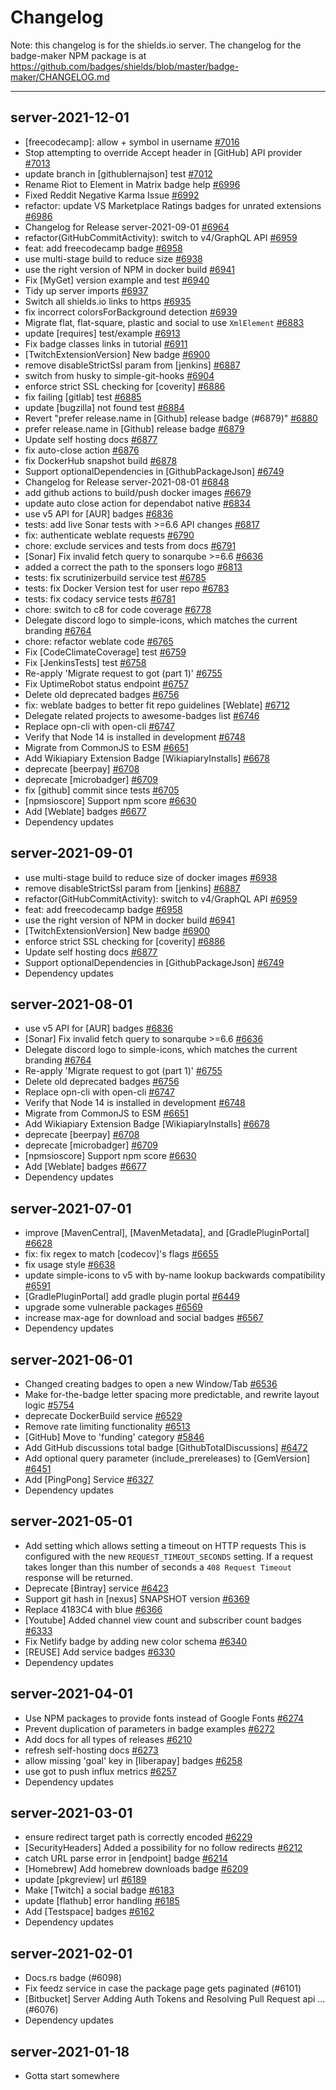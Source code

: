 # Changelog

Note: this changelog is for the shields.io server. The changelog for the badge-maker NPM package is at https://github.com/badges/shields/blob/master/badge-maker/CHANGELOG.md

---

## server-2021-12-01

- [freecodecamp]: allow + symbol in username [#7016](https://github.com/badges/shields/issues/7016)
- Stop attempting to override Accept header in [GitHub] API provider [#7013](https://github.com/badges/shields/issues/7013)
- update branch in [githublernajson] test [#7012](https://github.com/badges/shields/issues/7012)
- Rename Riot to Element in Matrix badge help [#6996](https://github.com/badges/shields/issues/6996)
- Fixed Reddit Negative Karma Issue [#6992](https://github.com/badges/shields/issues/6992)
- refactor: update VS Marketplace Ratings badges for unrated extensions [#6986](https://github.com/badges/shields/issues/6986)
- Changelog for Release server-2021-09-01 [#6964](https://github.com/badges/shields/issues/6964)
- refactor(GitHubCommitActivity): switch to v4/GraphQL API [#6959](https://github.com/badges/shields/issues/6959)
- feat: add freecodecamp badge [#6958](https://github.com/badges/shields/issues/6958)
- use multi-stage build to reduce size [#6938](https://github.com/badges/shields/issues/6938)
- use the right version of NPM in docker build [#6941](https://github.com/badges/shields/issues/6941)
- Fix [MyGet] version example and test [#6940](https://github.com/badges/shields/issues/6940)
- Tidy up server imports [#6937](https://github.com/badges/shields/issues/6937)
- Switch all shields.io links to https [#6935](https://github.com/badges/shields/issues/6935)
- fix incorrect colorsForBackground detection [#6939](https://github.com/badges/shields/issues/6939)
- Migrate flat, flat-square, plastic and social to use `XmlElement` [#6883](https://github.com/badges/shields/issues/6883)
- update [requires] test/example [#6913](https://github.com/badges/shields/issues/6913)
- Fix badge classes links in tutorial [#6911](https://github.com/badges/shields/issues/6911)
- [TwitchExtensionVersion] New badge [#6900](https://github.com/badges/shields/issues/6900)
- remove disableStrictSsl param from [jenkins] [#6887](https://github.com/badges/shields/issues/6887)
- switch from husky to simple-git-hooks [#6904](https://github.com/badges/shields/issues/6904)
- enforce strict SSL checking for [coverity] [#6886](https://github.com/badges/shields/issues/6886)
- fix failing [gitlab] test [#6885](https://github.com/badges/shields/issues/6885)
- update [bugzilla] not found test [#6884](https://github.com/badges/shields/issues/6884)
- Revert "prefer release.name in [Github] release badge (#6879)" [#6880](https://github.com/badges/shields/issues/6880)
- prefer release.name in [Github] release badge [#6879](https://github.com/badges/shields/issues/6879)
- Update self hosting docs [#6877](https://github.com/badges/shields/issues/6877)
- fix auto-close action [#6876](https://github.com/badges/shields/issues/6876)
- fix DockerHub snapshot build [#6878](https://github.com/badges/shields/issues/6878)
- Support optionalDependencies in [GithubPackageJson] [#6749](https://github.com/badges/shields/issues/6749)
- Changelog for Release server-2021-08-01 [#6848](https://github.com/badges/shields/issues/6848)
- add github actions to build/push docker images [#6679](https://github.com/badges/shields/issues/6679)
- update auto close action for dependabot native [#6834](https://github.com/badges/shields/issues/6834)
- use v5 API for [AUR] badges [#6836](https://github.com/badges/shields/issues/6836)
- tests: add live Sonar tests with >=6.6 API changes [#6817](https://github.com/badges/shields/issues/6817)
- fix: authenticate weblate requests [#6790](https://github.com/badges/shields/issues/6790)
- chore: exclude services and tests from docs [#6791](https://github.com/badges/shields/issues/6791)
- [Sonar] Fix invalid fetch query to sonarqube >=6.6 [#6636](https://github.com/badges/shields/issues/6636)
- added a correct the path to the sponsers logo [#6813](https://github.com/badges/shields/issues/6813)
- tests: fix scrutinizerbuild service test [#6785](https://github.com/badges/shields/issues/6785)
- tests: fix Docker Version test for user repo [#6783](https://github.com/badges/shields/issues/6783)
- tests: fix codacy service tests [#6781](https://github.com/badges/shields/issues/6781)
- chore: switch to c8 for code coverage [#6778](https://github.com/badges/shields/issues/6778)
- Delegate discord logo to simple-icons, which matches the current branding [#6764](https://github.com/badges/shields/issues/6764)
- chore: refactor weblate code [#6765](https://github.com/badges/shields/issues/6765)
- Fix [CodeClimateCoverage] test [#6759](https://github.com/badges/shields/issues/6759)
- Fix [JenkinsTests] test [#6758](https://github.com/badges/shields/issues/6758)
- Re-apply 'Migrate request to got (part 1)' [#6755](https://github.com/badges/shields/issues/6755)
- Fix UptimeRobot status endpoint [#6757](https://github.com/badges/shields/issues/6757)
- Delete old deprecated badges [#6756](https://github.com/badges/shields/issues/6756)
- fix: weblate badges to better fit repo guidelines [Weblate] [#6712](https://github.com/badges/shields/issues/6712)
- Delegate related projects to awesome-badges list [#6746](https://github.com/badges/shields/issues/6746)
- Replace opn-cli with open-cli [#6747](https://github.com/badges/shields/issues/6747)
- Verify that Node 14 is installed in development [#6748](https://github.com/badges/shields/issues/6748)
- Migrate from CommonJS to ESM [#6651](https://github.com/badges/shields/issues/6651)
- Add Wikiapiary Extension Badge [WikiapiaryInstalls] [#6678](https://github.com/badges/shields/issues/6678)
- deprecate [beerpay] [#6708](https://github.com/badges/shields/issues/6708)
- deprecate [microbadger] [#6709](https://github.com/badges/shields/issues/6709)
- fix [github] commit since tests [#6705](https://github.com/badges/shields/issues/6705)
- [npmsioscore] Support npm score [#6630](https://github.com/badges/shields/issues/6630)
- Add [Weblate] badges [#6677](https://github.com/badges/shields/issues/6677)
- Dependency updates

## server-2021-09-01

- use multi-stage build to reduce size of docker images [#6938](https://github.com/badges/shields/issues/6938)
- remove disableStrictSsl param from [jenkins] [#6887](https://github.com/badges/shields/issues/6887)
- refactor(GitHubCommitActivity): switch to v4/GraphQL API [#6959](https://github.com/badges/shields/issues/6959)
- feat: add freecodecamp badge [#6958](https://github.com/badges/shields/issues/6958)
- use the right version of NPM in docker build [#6941](https://github.com/badges/shields/issues/6941)
- [TwitchExtensionVersion] New badge [#6900](https://github.com/badges/shields/issues/6900)
- enforce strict SSL checking for [coverity] [#6886](https://github.com/badges/shields/issues/6886)
- Update self hosting docs [#6877](https://github.com/badges/shields/issues/6877)
- Support optionalDependencies in [GithubPackageJson] [#6749](https://github.com/badges/shields/issues/6749)
- Dependency updates

## server-2021-08-01

- use v5 API for [AUR] badges [#6836](https://github.com/badges/shields/issues/6836)
- [Sonar] Fix invalid fetch query to sonarqube >=6.6 [#6636](https://github.com/badges/shields/issues/6636)
- Delegate discord logo to simple-icons, which matches the current branding [#6764](https://github.com/badges/shields/issues/6764)
- Re-apply 'Migrate request to got (part 1)' [#6755](https://github.com/badges/shields/issues/6755)
- Delete old deprecated badges [#6756](https://github.com/badges/shields/issues/6756)
- Replace opn-cli with open-cli [#6747](https://github.com/badges/shields/issues/6747)
- Verify that Node 14 is installed in development [#6748](https://github.com/badges/shields/issues/6748)
- Migrate from CommonJS to ESM [#6651](https://github.com/badges/shields/issues/6651)
- Add Wikiapiary Extension Badge [WikiapiaryInstalls] [#6678](https://github.com/badges/shields/issues/6678)
- deprecate [beerpay] [#6708](https://github.com/badges/shields/issues/6708)
- deprecate [microbadger] [#6709](https://github.com/badges/shields/issues/6709)
- [npmsioscore] Support npm score [#6630](https://github.com/badges/shields/issues/6630)
- Add [Weblate] badges [#6677](https://github.com/badges/shields/issues/6677)
- Dependency updates

## server-2021-07-01

- improve [MavenCentral], [MavenMetadata], and [GradlePluginPortal] [#6628](https://github.com/badges/shields/issues/6628)
- fix: fix regex to match [codecov]'s flags [#6655](https://github.com/badges/shields/issues/6655)
- fix usage style [#6638](https://github.com/badges/shields/issues/6638)
- update simple-icons to v5 with by-name lookup backwards compatibility [#6591](https://github.com/badges/shields/issues/6591)
- [GradlePluginPortal] add gradle plugin portal [#6449](https://github.com/badges/shields/issues/6449)
- upgrade some vulnerable packages [#6569](https://github.com/badges/shields/issues/6569)
- increase max-age for download and social badges [#6567](https://github.com/badges/shields/issues/6567)
- Dependency updates

## server-2021-06-01

- Changed creating badges to open a new Window/Tab [#6536](https://github.com/badges/shields/issues/6536)
- Make for-the-badge letter spacing more predictable, and rewrite layout logic [#5754](https://github.com/badges/shields/issues/5754)
- deprecate DockerBuild service [#6529](https://github.com/badges/shields/issues/6529)
- Remove rate limiting functionality [#6513](https://github.com/badges/shields/issues/6513)
- [GitHub] Move to 'funding' category [#5846](https://github.com/badges/shields/issues/5846)
- Add GitHub discussions total badge [GithubTotalDiscussions] [#6472](https://github.com/badges/shields/issues/6472)
- Add optional query parameter (include_prereleases) to [GemVersion] [#6451](https://github.com/badges/shields/issues/6451)
- Add [PingPong] Service [#6327](https://github.com/badges/shields/issues/6327)
- Dependency updates

## server-2021-05-01

- Add setting which allows setting a timeout on HTTP requests
  This is configured with the new `REQUEST_TIMEOUT_SECONDS` setting. If a request takes longer
  than this number of seconds a `408 Request Timeout` response will be returned.
- Deprecate [Bintray] service [#6423](https://github.com/badges/shields/issues/6423)
- Support git hash in [nexus] SNAPSHOT version [#6369](https://github.com/badges/shields/issues/6369)
- Replace 4183C4 with blue [#6366](https://github.com/badges/shields/issues/6366)
- [Youtube] Added channel view count and subscriber count badges [#6333](https://github.com/badges/shields/issues/6333)
- Fix Netlify badge by adding new color schema [#6340](https://github.com/badges/shields/issues/6340)
- [REUSE] Add service badges [#6330](https://github.com/badges/shields/issues/6330)
- Dependency updates

## server-2021-04-01

- Use NPM packages to provide fonts instead of Google Fonts [#6274](https://github.com/badges/shields/issues/6274)
- Prevent duplication of parameters in badge examples [#6272](https://github.com/badges/shields/issues/6272)
- Add docs for all types of releases [#6210](https://github.com/badges/shields/issues/6210)
- refresh self-hosting docs [#6273](https://github.com/badges/shields/issues/6273)
- allow missing 'goal' key in [liberapay] badges [#6258](https://github.com/badges/shields/issues/6258)
- use got to push influx metrics [#6257](https://github.com/badges/shields/issues/6257)
- Dependency updates

## server-2021-03-01

- ensure redirect target path is correctly encoded [#6229](https://github.com/badges/shields/issues/6229)
- [SecurityHeaders] Added a possibility for no follow redirects [#6212](https://github.com/badges/shields/issues/6212)
- catch URL parse error in [endpoint] badge [#6214](https://github.com/badges/shields/issues/6214)
- [Homebrew] Add homebrew downloads badge [#6209](https://github.com/badges/shields/issues/6209)
- update [pkgreview] url [#6189](https://github.com/badges/shields/issues/6189)
- Make [Twitch] a social badge [#6183](https://github.com/badges/shields/issues/6183)
- update [flathub] error handling [#6185](https://github.com/badges/shields/issues/6185)
- Add [Testspace] badges [#6162](https://github.com/badges/shields/issues/6162)
- Dependency updates

## server-2021-02-01

- Docs.rs badge (#6098)
- Fix feedz service in case the package page gets paginated (#6101)
- [Bitbucket] Server Adding Auth Tokens and Resolving Pull Request api … (#6076)
- Dependency updates

## server-2021-01-18

- Gotta start somewhere
